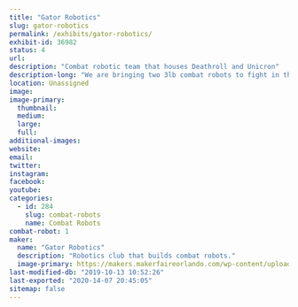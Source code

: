 ```yaml
---
title: "Gator Robotics"
slug: gator-robotics
permalink: /exhibits/gator-robotics/
exhibit-id: 36982
status: 4
url: 
description: "Combat robotic team that houses Deathroll and Unicron"
description-long: "We are bringing two 3lb combat robots to fight in the competition."
location: Unassigned
image: 
image-primary:
  thumbnail: 
  medium: 
  large: 
  full: 
additional-images:
website: 
email: 
twitter: 
instagram: 
facebook: 
youtube: 
categories:
  - id: 284
    slug: combat-robots
    name: Combat Robots
combat-robot: 1
maker:
  name: "Gator Robotics"
  description: "Robotics club that builds combat robots."
  image-primary: https://makers.makerfaireorlando.com/wp-content/uploads/2018/11/13342865_1372233216125643_6208682043170332265_n.jpg
last-modified-db: "2019-10-13 10:52:26"
last-exported: "2020-14-07 20:45:05"
sitemap: false
---
```

